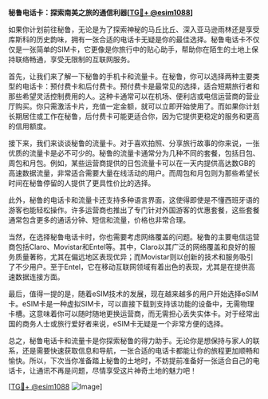 **秘鲁电话卡：探索南美之旅的通信利器[[TG💪+ @esim1088](https://t.me/s/esim1088)]**

如果你计划前往秘鲁，无论是为了探索神秘的马丘比丘、深入亚马逊雨林还是享受库斯科的历史韵味，拥有一张合适的电话卡无疑是你的最佳选择。秘鲁电话卡不仅仅是一张简单的SIM卡，它更像是你旅行中的贴心助手，帮助你在陌生的土地上保持联络畅通，享受无限制的互联网服务。

首先，让我们来了解一下秘鲁的手机卡和流量卡。在秘鲁，你可以选择两种主要类型的电话卡：预付费卡和后付费卡。预付费卡是最常见的选择，适合短期旅行者和那些希望灵活控制费用的人。这种卡通常可以在机场、便利店或电信运营商的营业厅购买。你只需激活卡片，充值一定金额，就可以立即开始使用了。而如果你计划长期居住或工作在秘鲁，后付费卡可能更适合你，因为它提供更稳定的服务和更高的信用额度。

接下来，我们来谈谈秘鲁的流量卡。对于喜欢拍照、分享旅行故事的你来说，一张优质的流量卡是必不可少的。秘鲁的流量卡通常分为几种不同的套餐，包括日包、周包和月包。例如，某些运营商提供的日包流量卡可以在一天内提供高达数GB的高速数据流量，非常适合需要大量在线活动的用户。而周包和月包则为那些希望长时间在秘鲁停留的人提供了更具性价比的选择。

此外，秘鲁的电话卡和流量卡还支持多种语言界面，这使得即使是不懂西班牙语的游客也能轻松操作。许多运营商也推出了专门针对外国游客的优惠套餐，这些套餐通常包含更多的通话分钟、短信和流量，价格也非常合理。

当然，在选择秘鲁电话卡时，你也需要考虑网络覆盖的问题。秘鲁的主要电信运营商包括Claro、Movistar和Entel等。其中，Claro以其广泛的网络覆盖和良好的服务质量著称，尤其在偏远地区表现优异；而Movistar则以创新的技术和服务吸引了不少用户。至于Entel，它在移动互联网领域有着出色的表现，尤其是在提供高速数据连接方面。

最后，值得一提的是，随着eSIM技术的发展，现在越来越多的用户开始选择eSIM卡。eSIM卡是一种虚拟SIM卡，可以直接下载到支持该功能的设备中，无需物理卡槽。这意味着你可以随时随地更换运营商，而无需担心丢失实体卡。对于经常出国的商务人士或旅行爱好者来说，eSIM卡无疑是一个非常方便的选择。

总之，秘鲁电话卡和流量卡是你探索秘鲁的得力助手。无论你是想保持与家人的联系，还是需要快速获取信息和导航，一张合适的电话卡都能让你的旅程更加顺畅和愉快。所以，下次当你准备踏上秘鲁的土地时，不妨提前准备好一张适合自己的电话卡，让通讯不再是问题，尽情享受这片神奇土地的魅力吧！

[[TG💪+ @esim1088](https://t.me/s/esim1088) ![Image](https://i.postimg.cc/4NQfJmqS/Snipaste-2025-05-13-00-14-12.png)]